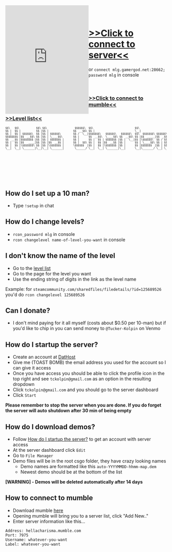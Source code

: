 <iframe style="float: left;" src="https://cache.gametracker.com/components/html0/?host=104.217.248.90:28662&bgColor=333333&fontColor=cccccc&titleBgColor=222222&titleColor=ff9900&borderColor=555555&linkColor=ffcc00&borderLinkColor=222222&showMap=0&showCurrPlayers=0&topPlayersHeight=150&showTopPlayers=1&showBlogs=0&width=240" frameborder="0" scrolling="no" width="260" height="338"></iframe>

<div>

&nbsp;
&nbsp;
&nbsp;

</div>

# [>>Click to connect to server<<]
[>>Click to connect to server<<]: steam://connect/mlg.gamergod.net:28662/mlg

or `connect mlg.gamergod.net:28662; password mlg` in console

<div>

&nbsp;
&nbsp;
&nbsp;

</div>

### [>>Click to connect to mumble<<]
[>>click to connect to mumble<<]: mumble://hellacharisma.mumble.com:7975/?version=1.2.0

### [>>Level list<<]
[>>Level list<<]: https://steamcommunity.com/sharedfiles/filedetails/?id=796751913
[level list]: https://steamcommunity.com/sharedfiles/filedetails/?id=796751913

<pre style="font-size: 8px;">
$$\   $$\           $$\ $$\                  $$$$$$\  $$\                           $$\                                   
$$ |  $$ |          $$ |$$ |                $$  __$$\ $$ |                          \__|                                  
$$ |  $$ | $$$$$$\  $$ |$$ | $$$$$$\        $$ /  \__|$$$$$$$\   $$$$$$\   $$$$$$\  $$\  $$$$$$$\ $$$$$$\$$$$\   $$$$$$\  
$$$$$$$$ |$$  __$$\ $$ |$$ | \____$$\       $$ |      $$  __$$\  \____$$\ $$  __$$\ $$ |$$  _____|$$  _$$  _$$\  \____$$\ 
$$  __$$ |$$$$$$$$ |$$ |$$ | $$$$$$$ |      $$ |      $$ |  $$ | $$$$$$$ |$$ |  \__|$$ |\$$$$$$\  $$ / $$ / $$ | $$$$$$$ |
$$ |  $$ |$$   ____|$$ |$$ |$$  __$$ |      $$ |  $$\ $$ |  $$ |$$  __$$ |$$ |      $$ | \____$$\ $$ | $$ | $$ |$$  __$$ |
$$ |  $$ |\$$$$$$$\ $$ |$$ |\$$$$$$$ |      \$$$$$$  |$$ |  $$ |\$$$$$$$ |$$ |      $$ |$$$$$$$  |$$ | $$ | $$ |\$$$$$$$ |
\__|  \__| \_______|\__|\__| \_______|       \______/ \__|  \__| \_______|\__|      \__|\_______/ \__| \__| \__| \_______|
</pre>

&nbsp;

&nbsp;

&nbsp;

## How do I set up a 10 man?
- Type `!setup` in chat

## How do I change levels?
- `rcon_password mlg` in console
- `rcon changelevel name-of-level-you-want` in console

## I don't know the name of the level
- Go to the [level list] 
- Go to the page for the level you want
- Use the ending string of digits in the link as the level name

Example: for `steamcommunity.com/sharedfiles/filedetails/?id=125689526` you'd do `rcon changelevel 125689526`

## Can I donate?
- I don't mind paying for it all myself (costs about $0.50 per 10-man) but if you'd like to chip in you can send money to `@Tucker-Kolpin` on Venmo

## How do I startup the server?
- Create an account at [DatHost](https://dathost.net/)
- Give me (TOAST BOMB) the email address you used for the account so I can give it access
- Once you have access you should be able to click the profile icon in the top right and see `tckolpin@gmail.com` as an option in the resulting dropdown
- Click `tckolpin@gmail.com` and you should go to the server dashboard
- Click `Start`

**Please remember to stop the server when you are done. If you do forget the server will auto shutdown after 30 min of being empty**

## How do I download demos?
- Follow [How do I startup the server?](#how-do-i-startup-the-server?) to get an account with server access
- At the server dashboard click `Edit`
- Go to `File Manager` 
- Demo files will be in the root csgo folder, they have crazy looking names
  - Demo names are formatted like this `auto-YYYYMMDD-hhmm-map.dem`
  - Newest demo should be at the bottom of the list
  
**[WARNING] - Demos will be deleted automatically after 14 days**

## How to connect to mumble
- Download mumble [here](https://www.mumble.info/downloads/)
- Opening mumble will bring you to a server list, click "Add New.."
- Enter server information like this...
```
Address: hellacharisma.mumble.com
Port: 7975
Username: whatever-you-want
Label: whatever-you-want
```
